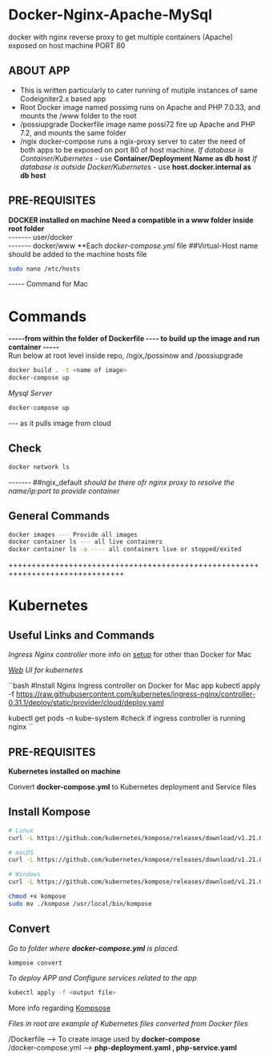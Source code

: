 # Docker-Nginx-Apache-MySql
docker with nginx reverse proxy to get multiple containers (Apache) exposed on host machine PORT 80

## ABOUT APP
- This is written particularly to cater running of mutiple instances of same Codeigniter2.x based app
- Root Docker image named possimg runs on Apache and PHP 7.0.33, and mounts the /www folder to the root
- /possiupgrade Dockerfile image name possi72 fire up Apache and PHP 7.2, and mounts the same folder
- /ngix docker-compose runs a ngix-proxy server to cater the need of both apps to be exposed on port 80 of host machine.
*If database is Container/Kubernetes* - use **Container/Deployment Name as db host**
*If database is outside Docker/Kubernetes* - use **host.docker.internal as db host**


## PRE-REQUISITES
**DOCKER installed on machine**
**Need a compatible in a www folder inside root folder**  
------- user/docker  
------- docker/www 
**Each  *docker-compose.yml* file ##Virtual-Host name should be added to the machine hosts file  
```bash
sudo nano /etc/hosts    
```
----- Command for Mac

# Commands
**-----from within the folder of Dockerfile ---- to build up the image and run container -----**  
Run below at root level inside repo, /ngix,/possinow  and /possiupgrade  
```bash
docker build . -t <name of image>
docker-compose up
```
*Mysql Server*
```bash
docker-compose up
```
--- as it pulls image from cloud

## Check  
```bash
docker network ls
```
------- ##ngix_default *should be there ofr nginx proxy to resolve the name/ip:port to provide container*  

## General Commands  
```bash
docker images --- Provide all images  
docker container ls --- all live containers  
docker container ls -a ---- all containers live or stopped/exited  
```
+++++++++++++++++++++++++++++++++++++++++++++++++++++++++++++++++++++++++++++++

# Kubernetes

## Useful Links and Commands
*Ingress Nginx controller* more info on [setup](https://kubernetes.github.io/ingress-nginx/deploy/) for other than Docker for Mac

*[Web](https://kubernetes.io/docs/tasks/access-application-cluster/web-ui-dashboard/) UI for kubernetes*

``bash 
#Install Nginx Ingress controller on Docker for Mac app
kubectl apply -f https://raw.githubusercontent.com/kubernetes/ingress-nginx/controller-0.31.1/deploy/static/provider/cloud/deploy.yaml

kubectl get pods -n kube-system #check if ingress controller is running nginx
``

## PRE-REQUISITES
**Kubernetes installed on machine**

Convert **docker-compose.yml** to Kubernetes deployment and Service files

## Install Kompose
```bash
# Linux
curl -L https://github.com/kubernetes/kompose/releases/download/v1.21.0/kompose-linux-amd64 -o kompose

# macOS
curl -L https://github.com/kubernetes/kompose/releases/download/v1.21.0/kompose-darwin-amd64 -o kompose

# Windows
curl -L https://github.com/kubernetes/kompose/releases/download/v1.21.0/kompose-windows-amd64.exe -o kompose.exe

chmod +x kompose
sudo mv ./kompose /usr/local/bin/kompose
```

## Convert
*Go to folder where **docker-compose.yml** is placed.*

```bash
kompose convert
```
*To deploy APP and Configure services related to the app*

```bash
kubectl apply -f <output file>
```

More info regarding [Kompsose](https://kubernetes.io/docs/tasks/configure-pod-container/translate-compose-kubernetes/)

*Files in root are example of Kubernetes files converted from Docker files*

/Dockerfile --> To create image used by **docker-compose**  
/docker-compose.yml --> **php-deployment.yaml , php-service.yaml**  





